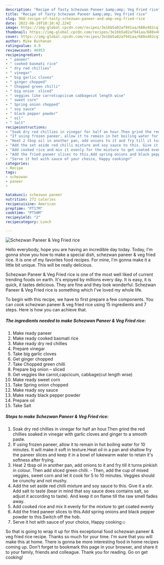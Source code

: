 ```yaml
---
description: "Recipe of Tasty Schezwan Paneer &amp;amp; Veg Fried rice"
title: "Recipe of Tasty Schezwan Paneer &amp;amp; Veg Fried rice"
slug: 968-recipe-of-tasty-schezwan-paneer-and-amp-veg-fried-rice
date: 2022-06-10T10:10:42.224Z
image: https://img-global.cpcdn.com/recipes/3e16b5a02af941aa/680x482cq70/schezwan-paneer-veg-fried-rice-recipe-main-photo.jpg
thumbnail: https://img-global.cpcdn.com/recipes/3e16b5a02af941aa/680x482cq70/schezwan-paneer-veg-fried-rice-recipe-main-photo.jpg
cover: https://img-global.cpcdn.com/recipes/3e16b5a02af941aa/680x482cq70/schezwan-paneer-veg-fried-rice-recipe-main-photo.jpg
author: Mike Buchanan
ratingvalue: 4.9
reviewcount: 46953
recipeingredient:
- " paneer"
- " cooked basmati rice"
- " dry red chillies"
- " vinegar"
- " big garlic cloves"
- " ginger chopped"
- " Chopped green chilli"
- " big onion  sliced"
- " veggies like carrotcapcicum cabbagecut length wise"
- " sweet corn"
- " Spring onion chopped"
- " soy sauce"
- " black pepper powder"
- " oil"
- " Salt"
recipeinstructions:
- "Soak dry red chillies in vinegar for half an hour.Then grind the red chillies soaked in vinegar with garlic cloves and ginger to a smooth paste."
- "If using frozen paneer, allow it to remain in hot boiling water for 10 minutes. It will make it soft in texture.Heat oil in a pan and shallow fry the paneer slices and keep it in a bowl of lukewarm water to retain it&#39;s softness after frying."
- "Heat 2 tbsp oil in another pan, add onions to it and fry till it turns pinkish in colour. Then add sliced green chilli.  Then, add the cup of mixed veggies, sweet corn and let it cook for 5 to 10 minutes. Veggies should be crunchy and not mushy."
- "Add the set aside red chilli mixture and soy sauce to this. Give it a stir. Add salt to taste (bear in mind that soy sauce does contains salt, so adjust it according to taste). And keep it on flame till the raw smell fades away."
- "Add cooked rice and mix it evenly for the mixture to get coated evenly"
- "Add the fried paneer slices to this.Add spring onions and black pepper powder to this.Switch off the hob."
- "Serve it hot with sauce of your choice, Happy cooking☺"
categories:
- Recipe
tags:
- schezwan
- paneer
- 

katakunci: schezwan paneer  
nutrition: 272 calories
recipecuisine: American
preptime: "PT17M"
cooktime: "PT50M"
recipeyield: "2"
recipecategory: Lunch

---
```



![Schezwan Paneer &amp; Veg Fried rice](https://img-global.cpcdn.com/recipes/3e16b5a02af941aa/680x482cq70/schezwan-paneer-veg-fried-rice-recipe-main-photo.jpg)

Hello everybody, hope you are having an incredible day today. Today, I'm gonna show you how to make a special dish, schezwan paneer &amp; veg fried rice. It is one of my favorites food recipes. For mine, I'm gonna make it a little bit unique. This will be really delicious.



Schezwan Paneer &amp; Veg Fried rice is one of the most well liked of current trending foods on earth. It's enjoyed by millions every day. It is easy, it is quick, it tastes delicious. They are fine and they look wonderful. Schezwan Paneer &amp; Veg Fried rice is something which I've loved my whole life.


To begin with this recipe, we have to first prepare a few components. You can cook schezwan paneer &amp; veg fried rice using 15 ingredients and 7 steps. Here is how you can achieve that.

<!--inarticleads1-->

##### The ingredients needed to make Schezwan Paneer &amp; Veg Fried rice:

1. Make ready  paneer
1. Make ready  cooked basmati rice
1. Make ready  dry red chillies
1. Prepare  vinegar
1. Take  big garlic cloves
1. Get  ginger chopped
1. Take  Chopped green chilli
1. Prepare  big onion – sliced
1. Get  veggies like carrot,capcicum, cabbage(cut length wise)
1. Make ready  sweet corn
1. Take  Spring onion chopped
1. Make ready  soy sauce
1. Make ready  black pepper powder
1. Prepare  oil
1. Take  Salt




<!--inarticleads2-->

##### Steps to make Schezwan Paneer &amp; Veg Fried rice:

1. Soak dry red chillies in vinegar for half an hour.Then grind the red chillies soaked in vinegar with garlic cloves and ginger to a smooth paste.
1. If using frozen paneer, allow it to remain in hot boiling water for 10 minutes. It will make it soft in texture.Heat oil in a pan and shallow fry the paneer slices and keep it in a bowl of lukewarm water to retain it&#39;s softness after frying.
1. Heat 2 tbsp oil in another pan, add onions to it and fry till it turns pinkish in colour. Then add sliced green chilli.  - Then, add the cup of mixed veggies, sweet corn and let it cook for 5 to 10 minutes. Veggies should be crunchy and not mushy.
1. Add the set aside red chilli mixture and soy sauce to this. Give it a stir. Add salt to taste (bear in mind that soy sauce does contains salt, so adjust it according to taste). And keep it on flame till the raw smell fades away.
1. Add cooked rice and mix it evenly for the mixture to get coated evenly
1. Add the fried paneer slices to this.Add spring onions and black pepper powder to this.Switch off the hob.
1. Serve it hot with sauce of your choice, Happy cooking☺




So that is going to wrap it up for this exceptional food schezwan paneer &amp; veg fried rice recipe. Thanks so much for your time. I'm sure that you will make this at home. There is gonna be more interesting food in home recipes coming up. Don't forget to bookmark this page in your browser, and share it to your family, friends and colleague. Thank you for reading. Go on get cooking!

